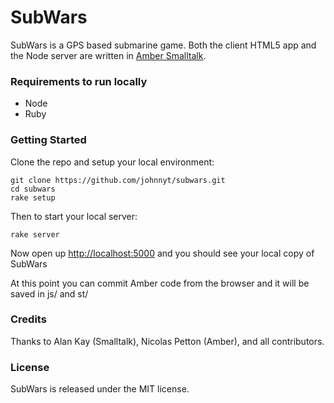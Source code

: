 # SubWars


SubWars is a GPS based submarine game. Both the client HTML5 app and the Node server are written in [Amber Smalltalk](https://github.com/NicolasPetton/amber).


### Requirements to run locally

- Node
- Ruby


### Getting Started

Clone the repo and setup your local environment:

    git clone https://github.com/johnnyt/subwars.git
    cd subwars
    rake setup

Then to start your local server:

    rake server

Now open up [http://localhost:5000](http://localhost:5000) and you should see your local copy of SubWars

At this point you can commit Amber code from the browser and it will be
saved in js/ and st/


### Credits

Thanks to Alan Kay (Smalltalk), Nicolas Petton (Amber), and all contributors.


### License

SubWars is released under the MIT license.
